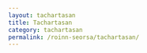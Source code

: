 ```yaml
---
layout: tachartasan
title: Tachartasan
category: tachartasan
permalink: /roinn-seorsa/tachartasan/
---
```

